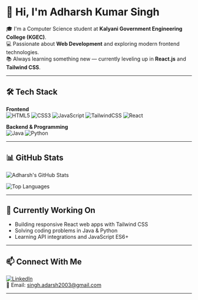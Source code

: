 # 👋 Hi, I'm Adharsh Kumar Singh

🎓 I'm a Computer Science student at **Kalyani Government Engineering College (KGEC)**.  
💻 Passionate about **Web Development** and exploring modern frontend technologies.  
📚 Always learning something new — currently leveling up in **React.js** and **Tailwind CSS**.

---

## 🛠️ Tech Stack

**Frontend**  
![HTML5](https://img.shields.io/badge/HTML5-E34F26?style=flat&logo=html5&logoColor=white)
![CSS3](https://img.shields.io/badge/CSS3-1572B6?style=flat&logo=css3&logoColor=white)
![JavaScript](https://img.shields.io/badge/JavaScript-F7DF1E?style=flat&logo=javascript&logoColor=black)
![TailwindCSS](https://img.shields.io/badge/Tailwind_CSS-38B2AC?style=flat&logo=tailwind-css&logoColor=white)
![React](https://img.shields.io/badge/React-20232A?style=flat&logo=react&logoColor=61DAFB)

**Backend & Programming**  
![Java](https://img.shields.io/badge/Java-007396?style=flat&logo=java&logoColor=white)
![Python](https://img.shields.io/badge/Python-3776AB?style=flat&logo=python&logoColor=white)

---

## 📊 GitHub Stats

![Adharsh's GitHub Stats](https://github-readme-stats.vercel.app/api?username=Adharsh-Kumar-Singh&show_icons=true&theme=radical)

![Top Languages](https://github-readme-stats.vercel.app/api/top-langs/?username=Adharsh-Kumar-Singh&layout=compact&theme=radical)

---

## 🌱 Currently Working On
- Building responsive React web apps with Tailwind CSS  
- Solving coding problems in Java & Python  
- Learning API integrations and JavaScript ES6+

---

## 📫 Connect With Me
[![LinkedIn](https://img.shields.io/badge/LinkedIn-blue?style=flat&logo=linkedin&logoColor=white)](https://www.linkedin.com/in/adharsh-kumar-singh-jeet)  
📧 Email: [singh.adarsh2003@gmail.com](mailto:singh.adarsh2003@gmail.com)

---



